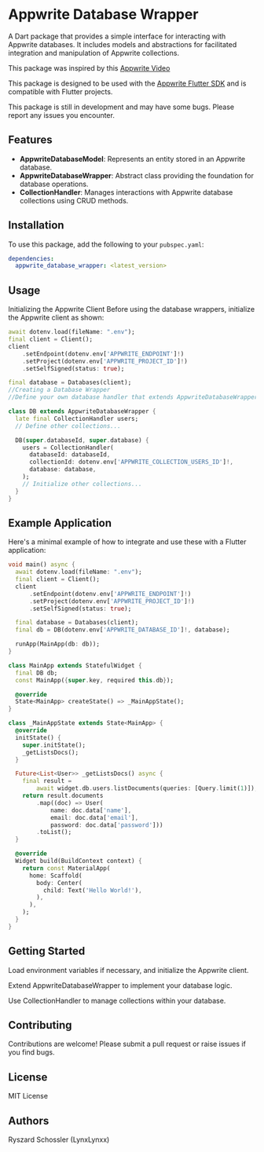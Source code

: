 # Appwrite Database Wrapper

A Dart package that provides a simple interface for interacting with Appwrite databases. It includes models and abstractions for facilitated integration and manipulation of Appwrite collections.

This package was inspired by this [Appwrite Video](https://www.youtube.com/watch?v=1ip2aljprvg&t=361s)

This package is designed to be used with the [Appwrite Flutter SDK](https://github.com/appwrite/sdk-for-flutter) and is compatible with Flutter projects.

This package is still in development and may have some bugs. Please report any issues you encounter.



## Features

- **AppwriteDatabaseModel**: Represents an entity stored in an Appwrite database.
- **AppwriteDatabaseWrapper**: Abstract class providing the foundation for database operations.
- **CollectionHandler**: Manages interactions with Appwrite database collections using CRUD methods.

## Installation

To use this package, add the following to your `pubspec.yaml`:

```yaml
dependencies:
  appwrite_database_wrapper: <latest_version>
```

## Usage
Initializing the Appwrite Client
Before using the database wrappers, initialize the Appwrite client as shown:

```dart
await dotenv.load(fileName: ".env");
final client = Client();
client
    .setEndpoint(dotenv.env['APPWRITE_ENDPOINT']!)
    .setProject(dotenv.env['APPWRITE_PROJECT_ID']!)
    .setSelfSigned(status: true);

final database = Databases(client);
//Creating a Database Wrapper
//Define your own database handler that extends AppwriteDatabaseWrapper and configure your collections:

class DB extends AppwriteDatabaseWrapper {
  late final CollectionHandler users;
  // Define other collections...

  DB(super.databaseId, super.database) {
    users = CollectionHandler(
      databaseId: databaseId,
      collectionId: dotenv.env['APPWRITE_COLLECTION_USERS_ID']!,
      database: database,
    );
    // Initialize other collections...
  }
}

```
## Example Application
Here's a minimal example of how to integrate and use these with a Flutter application:

```dart
void main() async {
  await dotenv.load(fileName: ".env");
  final client = Client();
  client
      .setEndpoint(dotenv.env['APPWRITE_ENDPOINT']!)
      .setProject(dotenv.env['APPWRITE_PROJECT_ID']!)
      .setSelfSigned(status: true);

  final database = Databases(client);
  final db = DB(dotenv.env['APPWRITE_DATABASE_ID']!, database);

  runApp(MainApp(db: db));
}

class MainApp extends StatefulWidget {
  final DB db;
  const MainApp({super.key, required this.db});

  @override
  State<MainApp> createState() => _MainAppState();
}

class _MainAppState extends State<MainApp> {
  @override
  initState() {
    super.initState();
    _getListsDocs();
  }

  Future<List<User>> _getListsDocs() async {
    final result =
        await widget.db.users.listDocuments(queries: [Query.limit(1)]);
    return result.documents
        .map((doc) => User(
            name: doc.data['name'],
            email: doc.data['email'],
            password: doc.data['password']))
        .toList();
  }

  @override
  Widget build(BuildContext context) {
    return const MaterialApp(
      home: Scaffold(
        body: Center(
          child: Text('Hello World!'),
        ),
      ),
    );
  }
}
```


## Getting Started
Load environment variables if necessary, and initialize the Appwrite client.

Extend AppwriteDatabaseWrapper to implement your database logic.

Use CollectionHandler to manage collections within your database.

## Contributing
Contributions are welcome! Please submit a pull request or raise issues if you find bugs.

## License
MIT License

## Authors
Ryszard Schossler (LynxLynxx)